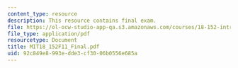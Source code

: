 ```yaml
---
content_type: resource
description: This resource contains final exam.
file: https://ol-ocw-studio-app-qa.s3.amazonaws.com/courses/18-152-introduction-to-partial-differential-equations-fall-2011/92c849e8993edde3cf3006b0556e685a_MIT18_152F11_Final.pdf
file_type: application/pdf
resourcetype: Document
title: MIT18_152F11_Final.pdf
uid: 92c849e8-993e-dde3-cf30-06b0556e685a
---
```

